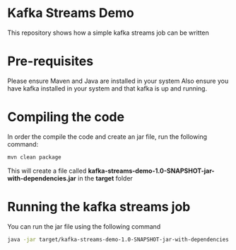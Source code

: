 # Kafka Streams Demo

This repository shows how a simple kafka streams job can be written

# Pre-requisites

Please ensure Maven and Java are installed in your system
Also ensure you have kafka installed in your system and that kafka is up and running.

# Compiling the code

In order the compile the code and create an jar file, run the following command:
```bash
mvn clean package
```

This will create a file called **kafka-streams-demo-1.0-SNAPSHOT-jar-with-dependencies.jar** in the **target** folder

# Running the kafka streams job

You can run the jar file using the following command

```bash
java -jar target/kafka-streams-demo-1.0-SNAPSHOT-jar-with-dependencies.jar
```